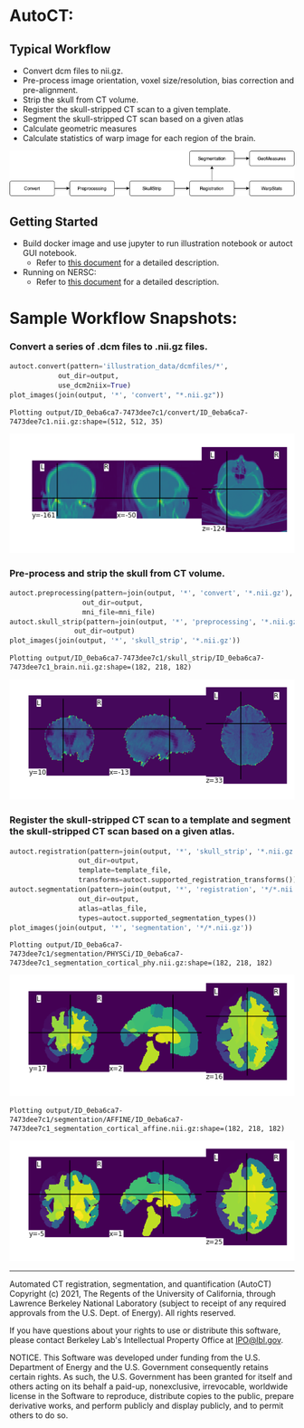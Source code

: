 # AutoCT:

## Typical Workflow
- Convert dcm files to nii.gz.
- Pre-process image orientation, voxel size/resolution, bias correction and pre-alignment.
- Strip the skull from CT volume.
- Register the skull-stripped CT scan to a given template.
- Segment the skull-stripped CT scan based on a given atlas
- Calculate geometric measures 
- Calculate statistics of warp image for each region of the brain.

![png](docs/flowchart.png)

## Getting Started
   - Build docker image and use jupyter to run illustration notebook or autoct GUI notebook.
      - Refer to [this document](./docs/docker.md) for a detailed description.
   - Running on NERSC:
      - Refer to [this document](./docs/nersc.md) for a detailed description.

# Sample Workflow Snapshots:

### Convert a series of .dcm files to .nii.gz files.


```python
autoct.convert(pattern='illustration_data/dcmfiles/*',
            out_dir=output, 
            use_dcm2niix=True)
plot_images(join(output, '*', 'convert', "*.nii.gz"))
```

    Plotting output/ID_0eba6ca7-7473dee7c1/convert/ID_0eba6ca7-7473dee7c1.nii.gz:shape=(512, 512, 35)



    
![png](docs/output_1_1.png)
    


### Pre-process and strip the skull from CT volume.


```python
autoct.preprocessing(pattern=join(output, '*', 'convert', '*.nii.gz'), 
                  out_dir=output,
                  mni_file=mni_file)
autoct.skull_strip(pattern=join(output, '*', 'preprocessing', '*.nii.gz'),
                out_dir=output)
plot_images(join(output, '*', 'skull_strip', '*.nii.gz'))
```

    Plotting output/ID_0eba6ca7-7473dee7c1/skull_strip/ID_0eba6ca7-7473dee7c1_brain.nii.gz:shape=(182, 218, 182)



    
![png](docs/output_3_1.png)
    


### Register the skull-stripped CT scan to a template and segment the skull-stripped CT scan based on a given atlas.


```python
autoct.registration(pattern=join(output, '*', 'skull_strip', '*.nii.gz'), 
                 out_dir=output, 
                 template=template_file,
                 transforms=autoct.supported_registration_transforms())
autoct.segmentation(pattern=join(output, '*', 'registration', '*/*.nii.gz'), 
                 out_dir=output, 
                 atlas=atlas_file,
                 types=autoct.supported_segmentation_types())
plot_images(join(output, '*', 'segmentation', '*/*.nii.gz'))
```

    Plotting output/ID_0eba6ca7-7473dee7c1/segmentation/PHYSCi/ID_0eba6ca7-7473dee7c1_segmentation_cortical_phy.nii.gz:shape=(182, 218, 182)



    
![png](docs/output_5_1.png)
    


    Plotting output/ID_0eba6ca7-7473dee7c1/segmentation/AFFINE/ID_0eba6ca7-7473dee7c1_segmentation_cortical_affine.nii.gz:shape=(182, 218, 182)



    
![png](docs/output_5_3.png)
    

****************************

Automated CT registration, segmentation, and quantification (AutoCT) 
Copyright (c) 2021, The Regents of the University of California,
through Lawrence Berkeley National Laboratory (subject to receipt of
any required approvals from the U.S. Dept. of Energy). All rights reserved.

If you have questions about your rights to use or distribute this software,
please contact Berkeley Lab's Intellectual Property Office at
IPO@lbl.gov.

NOTICE.  This Software was developed under funding from the U.S. Department
of Energy and the U.S. Government consequently retains certain rights.  As
such, the U.S. Government has been granted for itself and others acting on
its behalf a paid-up, nonexclusive, irrevocable, worldwide license in the
Software to reproduce, distribute copies to the public, prepare derivative 
works, and perform publicly and display publicly, and to permit others to do so.
